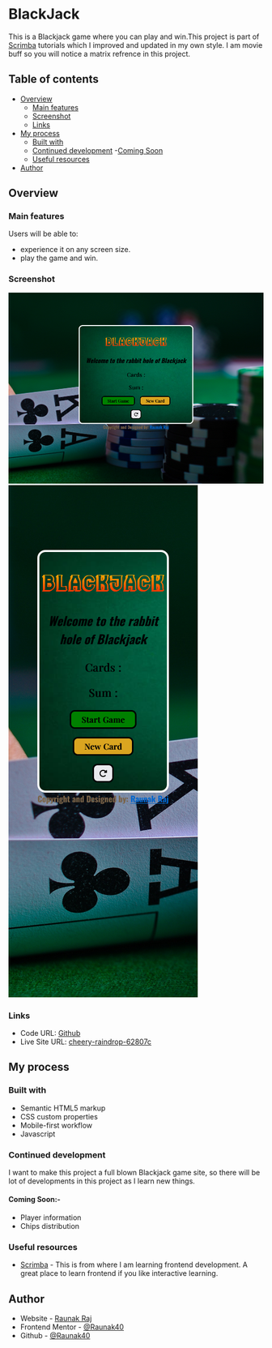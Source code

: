 # BlackJack

This is a Blackjack game where you can play and win.This project is part of [Scrimba](https://scrimba.com/) tutorials which I improved and updated in my own style. I am movie buff so you will notice a matrix refrence in this project.

## Table of contents

- [Overview](#overview)
  - [Main features](#main-features)
  - [Screenshot](#screenshot)
  - [Links](#links)
- [My process](#my-process)
  - [Built with](#built-with)
  - [Continued development](#continued-development)
        -[Coming Soon](#coming-soon)
  - [Useful resources](#useful-resources)
- [Author](#author)

## Overview

### Main features

Users will be able to:

- experience it on any screen size.
- play the game and win.

### Screenshot

![](/design/desktop-design.png)
![](/design/mobile-design.png)

### Links

- Code URL: [Github](https://github.com/Raunak40/Blackjack_Game_2.0)
- Live Site URL: [cheery-raindrop-62807c](https://cheery-raindrop-62807c.netlify.app/)

## My process

### Built with

- Semantic HTML5 markup
- CSS custom properties
- Mobile-first workflow
- Javascript

### Continued development

I want to make this project a full blown Blackjack game site, so there will be lot of developments in this project as I learn new things.

#### Coming Soon:-
- Player information
- Chips distribution

### Useful resources

- [Scrimba](https://scrimba.com/) - This is from where I am learning frontend development. A great place to learn frontend if you like interactive learning.

## Author

- Website - [Raunak Raj](https://cheery-raindrop-62807c.netlify.app)
- Frontend Mentor - [@Raunak40](https://www.frontendmentor.io/profile/Raunak40)
- Github - [@Raunak40](https://github.com/Raunak40)